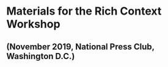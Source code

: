 # Materials for the Rich Context Workshop 
## (November 2019, National Press Club, Washington D.C.)
